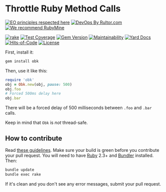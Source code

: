 # Throttle Ruby Method Calls

[![EO principles respected here](https://www.elegantobjects.org/badge.svg)](https://www.elegantobjects.org)
[![DevOps By Rultor.com](http://www.rultor.com/b/yegor256/obk)](http://www.rultor.com/p/yegor256/obk)
[![We recommend RubyMine](https://www.elegantobjects.org/rubymine.svg)](https://www.jetbrains.com/ruby/)

[![rake](https://github.com/yegor256/obk/actions/workflows/rake.yml/badge.svg)](https://github.com/yegor256/obk/actions/workflows/rake.yml)
[![Test Coverage](https://img.shields.io/codecov/c/github/obk/cobench.svg)](https://codecov.io/github/yegor256/obk?branch=master)
[![Gem Version](https://badge.fury.io/rb/obk.svg)](http://badge.fury.io/rb/obk)
[![Maintainability](https://api.codeclimate.com/v1/badges/e1be4e43e125fdc1e454/maintainability)](https://codeclimate.com/github/yegor256/obk/maintainability)
[![Yard Docs](http://img.shields.io/badge/yard-docs-blue.svg)](http://rubydoc.info/github/yegor256/obk/master/frames)
[![Hits-of-Code](https://hitsofcode.com/github/yegor256/obk)](https://hitsofcode.com/view/github/yegor256/obk)
[![License](https://img.shields.io/badge/license-MIT-green.svg)](https://github.com/yegor256/obk/blob/master/LICENSE.txt)

First, install it:

```bash
gem install obk
```

Then, use it like this:

```ruby
require 'obk'
obj = Obk.new(obj, pause: 500)
obj.foo
# Forced 500ms delay here
obj.bar
```

There will be a forced delay of 500 milliseconds between `.foo` and `.bar` calls.

Keep in mind that `Obk` is _not_ thread-safe.

## How to contribute

Read [these guidelines](https://www.yegor256.com/2014/04/15/github-guidelines.html).
Make sure your build is green before you contribute
your pull request. You will need to have
[Ruby](https://www.ruby-lang.org/en/) 2.3+ and
[Bundler](https://bundler.io/) installed. Then:

```bash
bundle update
bundle exec rake
```

If it's clean and you don't see any error messages, submit your pull request.
